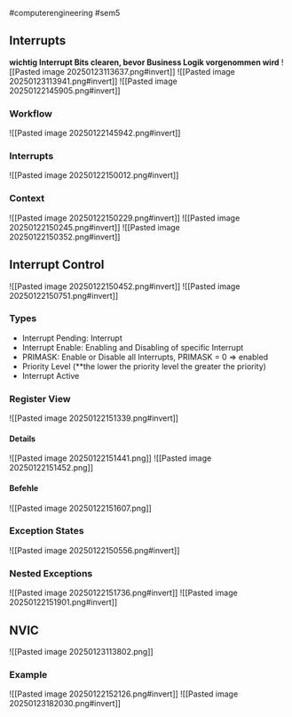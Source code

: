 #computerengineering #sem5 
## Interrupts
**wichtig Interrupt Bits clearen, bevor Business Logik vorgenommen wird**
![[Pasted image 20250123113637.png#invert]]
![[Pasted image 20250123113941.png#invert]]
![[Pasted image 20250122145905.png#invert]]
### Workflow
![[Pasted image 20250122145942.png#invert]]
### Interrupts
![[Pasted image 20250122150012.png#invert]]
### Context
![[Pasted image 20250122150229.png#invert]]
![[Pasted image 20250122150245.png#invert]]
![[Pasted image 20250122150352.png#invert]]
## Interrupt Control
![[Pasted image 20250122150452.png#invert]]
![[Pasted image 20250122150751.png#invert]]
### Types
- Interrupt Pending: Interrupt
- Interrupt Enable: Enabling and Disabling of specific Interrupt
- PRIMASK: Enable or Disable all Interrupts, PRIMASK = 0 => enabled
- Priority Level (**the lower the priority level the greater the priority)
- Interrupt Active
### Register View
![[Pasted image 20250122151339.png#invert]]
#### Details
![[Pasted image 20250122151441.png]]
![[Pasted image 20250122151452.png]]
#### Befehle
![[Pasted image 20250122151607.png]]
### Exception States
![[Pasted image 20250122150556.png#invert]]
### Nested Exceptions
![[Pasted image 20250122151736.png#invert]]
![[Pasted image 20250122151901.png#invert]]
## NVIC
![[Pasted image 20250123113802.png]]
### Example
![[Pasted image 20250122152126.png#invert]]
![[Pasted image 20250123182030.png#invert]]